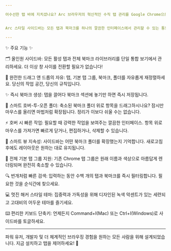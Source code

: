 ```yaml
---

어수선한 탭 바에 지치셨나요? Arc 브라우저의 혁신적인 수직 탭 관리를 Google Chrome으로 직접 가져오세요! 🚀


Arc 스타일 사이드바는 모든 탭과 북마크를 하나의 깔끔한 인터페이스에서 관리할 수 있는 통합되고 강력한 패널을 제공합니다. 생산성을 높이고 디지털 라이프를 쉽게 정리하세요.

---
```


✨ 주요 기능 ✨


🗂️ 올인원 사이드바: 모든 활성 탭과 전체 북마크 라이브러리를 단일 통합 보기에서 관리하세요. 더 이상 창 사이를 전환할 필요가 없습니다!

🤏 완전한 드래그 앤 드롭의 자유: 탭, 기본 탭 그룹, 북마크, 폴더를 자유롭게 재정렬하세요. 당신의 작업 공간, 당신의 규칙입니다.

✨ 즉시 북마크 생성: 탭을 끌어다 북마크 섹션에 놓기만 하면 즉시 저장됩니다.

📂 스마트 호버-투-오픈 폴더: 축소된 북마크 폴더 위로 항목을 드래그하시나요? 잠시만 마우스를 올리면 마법처럼 확장됩니다. 정리가 이보다 쉬울 수는 없습니다.

⚡ 호버 시 빠른 작업: 필요할 때 강력한 작업을 보여주는 깔끔한 인터페이스. 항목 위로 마우스를 가져가면 빠르게 닫거나, 편집하거나, 삭제할 수 있습니다.

🧠 스마트 뷰 지속성: 사이드바는 어떤 북마크 폴더를 확장했는지 기억합니다. 새로고침 후에도 레이아웃은 원하는 대로 유지됩니다.

🎨 전체 기본 탭 그룹 지원: 기존 Chrome 탭 그룹은 원래 이름과 색상으로 아름답게 렌더링되며 완전히 축소할 수 있습니다.

🔍 번개처럼 빠른 검색: 입력하는 동안 수백 개의 탭과 북마크를 즉시 필터링합니다. 필요한 것을 순식간에 찾으세요.

💻 멋진 해커 스타일 테마: 집중력과 가독성을 위해 디자인된 녹색 악센트가 있는 세련되고 고대비의 어두운 테마를 즐기세요.

⌨️ 편리한 키보드 단축키: 언제든지 Command+I(Mac) 또는 Ctrl+I(Windows)로 사이드바를 토글하세요.


---


파워 유저, 개발자 및 더 체계적인 브라우징 경험을 원하는 모든 사람을 위해 설계되었습니다. 지금 설치하고 탭을 제어하세요! 🌟